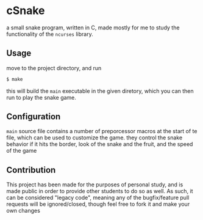 # cSnake
a small snake program, written in C, made mostly for me to study the functionality of the `ncurses` library.

## Usage
move to the project directory, and run
```sh
$ make
```
this will build the `main` executable in the given diretory, which you can then run to play the snake game.

## Configuration
`main` source file contains a number of preporcessor macros at the start of te file, which can be used to customize the game.
they control the snake behavior if it hits the border, look of the snake and the fruit, and the speed of the game

## Contribution
This project has been made for the purposes of personal study, and is made public in order to provide other students to do so as well.
As such, it can be considered "legacy code", meaning any of the bugfix/feature pull requests will be ignored/closed, though feel free to fork it and make your own changes
